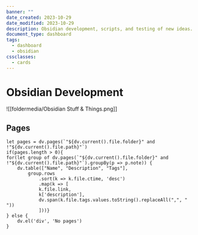 ```yaml
---
banner: ""
date_created: 2023-10-29
date_modified: 2023-10-29
description: Obsidian development, scripts, and testing of new ideas.
document_type: dashboard
tags:
  - dashboard
  - obsidian
cssclasses:
  - cards
---
```

# Obsidian Development

![[foldermedia/Obsidian Stuff & Things.png]]

## Pages
```dataviewjs
let pages = dv.pages(`"${dv.current().file.folder}" and !"${dv.current().file.path}"`)
if(pages.length > 0){
for(let group of dv.pages(`"${dv.current().file.folder}" and !"${dv.current().file.path}"`).groupBy(p => p.note)) {
	dv.table(["Name", "Description", "Tags"], 
		group.rows 
			.sort(k => k.file.ctime, 'desc')
			.map(k => [
			k.file.link, 
			k['description'],
			dv.span(k.file.tags.values.toString().replaceAll(",", " "))
			]))}
} else {
	dv.el('div', 'No pages')
}

```


